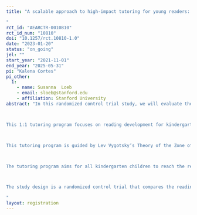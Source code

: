 ```yaml
---
title: "A scalable approach to high-impact tutoring for young readers: Results of a randomized controlled trial 
"
rct_id: "AEARCTR-0010810"
rct_id_num: "10810"
doi: "10.1257/rct.10810-1.0"
date: "2023-01-20"
status: "on_going"
jel: ""
start_year: "2021-11-01"
end_year: "2025-05-31"
pi: "Kalena Cortes"
pi_other:
  1:
    - name: Susanna  Loeb
    - email: sloeb@stanford.edu
    - affiliation: Stanford University
abstract: "In this randomized control trial study, we will evaluate the effects of a form of tutoring that incorporates many of the characteristics of programs that have been found to be effective – a consistent tutor, high quality materials, and instruction delivered over an extended time period – but has shorter than typical durations for each session (approximately five to seven minutes) and adjusts the number of sessions per week depending on students’ tutoring needs. 

This 1:1 tutoring program focuses on reading development for kindergarten children. The 1:1 tutoring program (hereafter referred to as the tutoring program) ran during the 2021-2022 academic year in elementary schools serving primarily students from low-income families in a school district in Florida. 

This tutoring program is guided by Lev Vygotsky’s Theory of the Zone of Proximal Development. Vygotsky’s theory rests on the belief that learning should be matched in some manner with the child’s developmental level. Thus, this tutoring program identifies a child’s reading stage (1 through 5) and conducts one-on-one sessions to provide the targeted assistance (scaffolding) that the child needs to advance as a reader. This tutoring program works with struggling readers to develop mastery of letter names, sounds, and phonics. 

The tutoring program aims for all kindergarten children to reach the reading readiness stage of development (i.e., stage 4) by the end of their kindergarten year. Stage 4 entails a child to know words that are made up of CVC words, a consonant, vowel and consonant sound (i.e., cat, hot, tip, man and hut are all CVC words), and also for the child to be able to identify 30 words by sight. Stage 4 is equivalent to Fountas and Pinnell’s Reading Level C.

The study design is a randomized control trial that compares the reading proficiency of kindergarten students that received the tutoring support to kindergarten students that did not receive this support. The effectiveness study involves 818 students enrolled in 49 kindergarten classrooms identified by the school district who agreed to participate. Within each classroom, students were randomly assigned to the treatment group (N=420 students) or control group (N=398 students).
"
layout: registration
---
```


